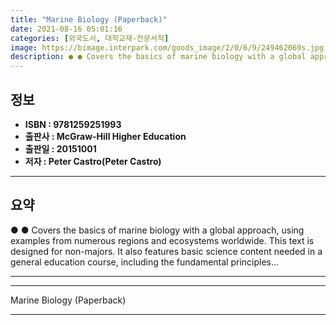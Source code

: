```yaml
---
title: "Marine Biology (Paperback)"
date: 2021-08-16 05:01:16
categories: [외국도서, 대학교재-전문서적]
image: https://bimage.interpark.com/goods_image/2/0/6/9/249462069s.jpg
description: ● ● Covers the basics of marine biology with a global approach, using examples from numerous regions and ecosystems worldwide. This text is designed for non-m
---
```


## **정보**

- **ISBN : 9781259251993**
- **출판사 : McGraw-Hill Higher Education**
- **출판일 : 20151001**
- **저자 : Peter Castro(Peter Castro)**

------



## **요약**

●  ●  Covers the basics of marine biology with a global approach, using examples from numerous regions and ecosystems worldwide. This text is designed for non-majors. It also features basic science content needed in a general education course, including the fundamental principles... 

------



------


Marine Biology (Paperback) 

------


